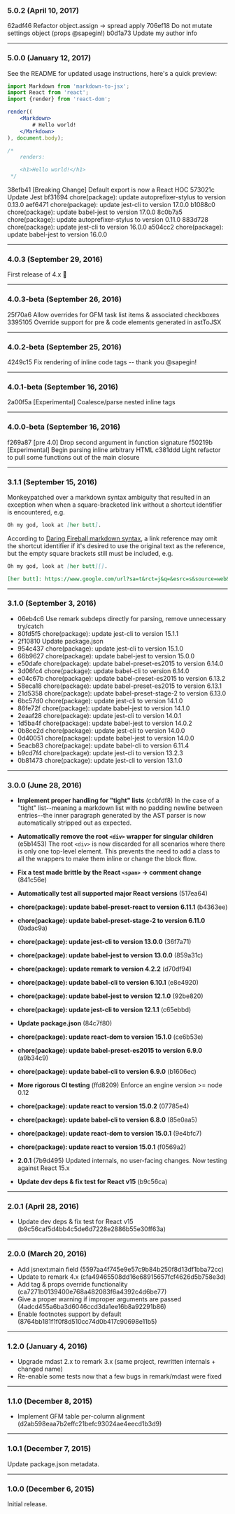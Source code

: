 ### 5.0.2 (April 10, 2017)

62adf46 Refactor object.assign -> spread apply
706ef18 Do not mutate settings object (props @sapegin!)
b0d1a73 Update my author info

---

### 5.0.0 (January 12, 2017)

See the README for updated usage instructions, here's a quick preview:

```jsx
import Markdown from 'markdown-to-jsx';
import React from 'react';
import {render} from 'react-dom';

render((
    <Markdown>
        # Hello world!
    </Markdown>
), document.body);

/*
    renders:

    <h1>Hello world!</h1>
 */
```

38efb41 [Breaking Change] Default export is now a React HOC
573021c Update Jest
bf31694 chore(package): update autoprefixer-stylus to version 0.13.0
aef6471 chore(package): update jest-cli to version 17.0.0
b1088c0 chore(package): update babel-jest to version 17.0.0
8c0b7a5 chore(package): update autoprefixer-stylus to version 0.11.0
883d728 chore(package): update jest-cli to version 16.0.0
a504cc2 chore(package): update babel-jest to version 16.0.0

---

### 4.0.3 (September 29, 2016)

First release of 4.x :tada:

---

### 4.0.3-beta (September 26, 2016)

25f70a6 Allow overrides for GFM task list items & associated checkboxes
3395105 Override support for pre & code elements generated in astToJSX

---

### 4.0.2-beta (September 25, 2016)

4249c15 Fix rendering of inline code tags -- thank you @sapegin!

---

### 4.0.1-beta (September 16, 2016)

2a00f5a [Experimental] Coalesce/parse nested inline tags

---

### 4.0.0-beta (September 16, 2016)

f269a87 [pre 4.0] Drop second argument in function signature
f50219b [Experimental] Begin parsing inline arbitrary HTML
c381ddd Light refactor to pull some functions out of the main closure

---

### 3.1.1 (September 15, 2016)

Monkeypatched over a markdown syntax ambiguity that resulted in an exception when when a square-bracketed link without a shortcut identifier is encountered, e.g.

```md
Oh my god, look at [her butt].
```

According to [Daring Fireball markdown syntax](https://daringfireball.net/projects/markdown/syntax#link), a link reference may omit the shortcut identifier if it's desired to use the original text as the reference, but the empty square brackets still must be included, e.g.

```md
Oh my god, look at [her butt][].

[her butt]: https://www.google.com/url?sa=t&rct=j&q=&esrc=s&source=web&cd=1&cad=rja&uact=8&ved=0ahUKEwjxjMnL2JLPAhXKQCYKHfFVAR0QyCkIITAA&url=https%3A%2F%2Fwww.youtube.com%2Fwatch%3Fv%3DLDZX4ooRsWs&usg=AFQjCNHb65jFtOPwGi7HZITW5qJ2PBlURA
```

---

### 3.1.0 (September 3, 2016)

- 06eb4c6 Use remark subdeps directly for parsing, remove unnecessary try/catch
- 80fd5f5 chore(package): update jest-cli to version 15.1.1
- 2f10810 Update package.json
- 954c437 chore(package): update jest-cli to version 15.1.0
- 66b9627 chore(package): update babel-jest to version 15.0.0
- e50dafe chore(package): update babel-preset-es2015 to version 6.14.0
- 3d06fc4 chore(package): update babel-cli to version 6.14.0
- e04c67b chore(package): update babel-preset-es2015 to version 6.13.2
- 58eca18 chore(package): update babel-preset-es2015 to version 6.13.1
- 21d5358 chore(package): update babel-preset-stage-2 to version 6.13.0
- 6bc57d0 chore(package): update jest-cli to version 14.1.0
- 86fe72f chore(package): update babel-jest to version 14.1.0
- 2eaaf28 chore(package): update jest-cli to version 14.0.1
- 1d5ba4f chore(package): update babel-jest to version 14.0.2
- 0b8ce2d chore(package): update jest-cli to version 14.0.0
- 0d40051 chore(package): update babel-jest to version 14.0.0
- 5eacb83 chore(package): update babel-cli to version 6.11.4
- b9cd7f4 chore(package): update jest-cli to version 13.2.3
- 0b81473 chore(package): update jest-cli to version 13.1.0

---

### 3.0.0 (June 28, 2016)

- __Implement proper handling for "tight" lists__ (ccbfdf8) In the case of a "tight" list--meaning a markdown list with no padding newline between entries--the inner paragraph generated by the AST parser is now automatically stripped out as expected.

- __Automatically remove the root `<div>` wrapper for singular children__ (e5b1453) The root `<div>` is now discarded for all scenarios where there is only one top-level element. This prevents the need to add a class to all the wrappers to make them inline or change the block flow.

- __Fix a test made brittle by the React `<span>` -> comment change__ (841c56e)
- __Automatically test all supported major React versions__ (517ea64)
- __chore(package): update babel-preset-react to version 6.11.1__ (b4363ee)
- __chore(package): update babel-preset-stage-2 to version 6.11.0__ (0adac9a)
- __chore(package): update jest-cli to version 13.0.0__ (36f7a71)
- __chore(package): update babel-jest to version 13.0.0__ (859a31c)
- __chore(package): update remark to version 4.2.2__ (d70df94)
- __chore(package): update babel-cli to version 6.10.1__ (e8e4920)
- __chore(package): update babel-jest to version 12.1.0__ (92be820)
- __chore(package): update jest-cli to version 12.1.1__ (c65ebbd)
- __Update package.json__ (84c7f80)
- __chore(package): update react-dom to version 15.1.0__ (ce6b53e)
- __chore(package): update babel-preset-es2015 to version 6.9.0__ (a9b34c9)
- __chore(package): update babel-cli to version 6.9.0__ (b1606ec)
- __More rigorous CI testing__ (ffd8209) Enforce an engine version >= node 0.12
- __chore(package): update react to version 15.0.2__ (07785e4)
- __chore(package): update babel-cli to version 6.8.0__ (85e0aa5)
- __chore(package): update react-dom to version 15.0.1__ (9e4bfc7)
- __chore(package): update react to version 15.0.1__ (f0569a2)
- __2.0.1__ (7b9d495) Updated internals, no user-facing changes. Now testing against React 15.x
- __Update dev deps & fix test for React v15__ (b9c56ca)

---

### 2.0.1 (April 28, 2016)

- Update dev deps & fix test for React v15 (b9c56caf5d4bb4c5de6d7228e2886b55e30ff63a)

---

### 2.0.0 (March 20, 2016)

- Add jsnext:main field (5597aa4f745e9e57c9b84b250f8d13df1bba72cc)
- Update to remark 4.x (cfa49465508dd16e68915657fcf4626d5b758e3d)
- Add tag & props override functionality (ca7271b0139400e768a482083f6a4392c4d6be77)
- Give a proper warning if improper arguments are passed (4adcd455a6ba3d6046ccd3da1ee16b8a92291b86)
- Enable footnotes support by default (8764bb181f1f0f8d510cc74d0b417c90698e11b5)

---

### 1.2.0 (January 4, 2016)

- Upgrade mdast 2.x to remark 3.x (same project, rewritten internals + changed name)
- Re-enable some tests now that a few bugs in remark/mdast were fixed

---

### 1.1.0 (December 8, 2015)

- Implement GFM table per-column alignment (d2ab598eaa7b2effc21befc93024ae4eecd1b3d9)

---

### 1.0.1 (December 7, 2015)

Update package.json metadata.

---

### 1.0.0 (December 6, 2015)

Initial release.
